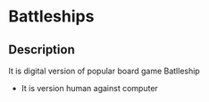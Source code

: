 # Battleships
## Description
It is digital version of popular board game Batlleship
- It is version human against computer